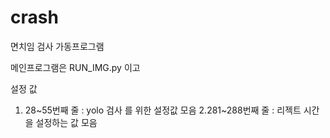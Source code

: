 # crash
면치임 검사 가동프로그램


메인프로그램은 RUN_IMG.py 이고

설정 값
1. 28~55번째 줄 : yolo 검사 를 위한 설정값 모음
2.281~288번째 줄 : 리젝트 시간을 설정하는 값 모음
